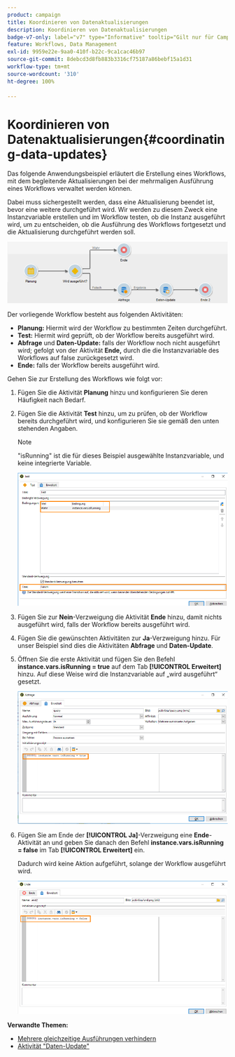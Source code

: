 ```yaml
---
product: campaign
title: Koordinieren von Datenaktualisierungen
description: Koordinieren von Datenaktualisierungen
badge-v7-only: label="v7" type="Informative" tooltip="Gilt nur für Campaign Classic v7"
feature: Workflows, Data Management
exl-id: 9959e22e-9aa0-410f-b22c-9ca1cac46b97
source-git-commit: 8debcd3d8fb883b3316cf75187a86bebf15a1d31
workflow-type: tm+mt
source-wordcount: '310'
ht-degree: 100%

---
```


# Koordinieren von Datenaktualisierungen{#coordinating-data-updates}



Das folgende Anwendungsbeispiel erläutert die Erstellung eines Workflows, mit dem begleitende Aktualisierungen bei der mehrmaligen Ausführung eines Workflows verwaltet werden können.

Dabei muss sichergestellt werden, dass eine Aktualisierung beendet ist, bevor eine weitere durchgeführt wird. Wir werden zu diesem Zweck eine Instanzvariable erstellen und im Workflow testen, ob die Instanz ausgeführt wird, um zu entscheiden, ob die Ausführung des Workflows fortgesetzt und die Aktualisierung durchgeführt werden soll.

![](assets/uc_dataupdate_wkf.png)

Der vorliegende Workflow besteht aus folgenden Aktivitäten:

* **Planung:** Hiermit wird der Workflow zu bestimmten Zeiten durchgeführt.
* **Test:** Hiermit wird geprüft, ob der Workflow bereits ausgeführt wird.
* **Abfrage** und **Daten-Update:** falls der Workflow noch nicht ausgeführt wird; gefolgt von der Aktivität **Ende,** durch die die Instanzvariable des Workflows auf false zurückgesetzt wird.
* **Ende:** falls der Workflow bereits ausgeführt wird.

Gehen Sie zur Erstellung des Workflows wie folgt vor:

1. Fügen Sie die Aktivität **Planung** hinzu und konfigurieren Sie deren Häufigkeit nach Bedarf.
1. Fügen Sie die Aktivität **Test** hinzu, um zu prüfen, ob der Workflow bereits durchgeführt wird, und konfigurieren Sie sie gemäß den unten stehenden Angaben.

   >[!NOTE]
   >
   >&quot;isRunning&quot; ist die für dieses Beispiel ausgewählte Instanzvariable, und keine integrierte Variable.

   ![](assets/uc_dataupdate_test.png)

1. Fügen Sie zur **Nein**-Verzweigung die Aktivität **Ende** hinzu, damit nichts ausgeführt wird, falls der Workflow bereits ausgeführt wird.
1. Fügen Sie die gewünschten Aktivitäten zur **Ja**-Verzweigung hinzu. Für unser Beispiel sind dies die Aktivitäten **Abfrage** und **Daten-Update**.
1. Öffnen Sie die erste Aktivität und fügen Sie den Befehl **instance.vars.isRunning = true** auf dem Tab **[!UICONTROL Erweitert]** hinzu. Auf diese Weise wird die Instanzvariable auf „wird ausgeführt“ gesetzt.

   ![](assets/uc_dataupdate_query.png)

1. Fügen Sie am Ende der **[!UICONTROL Ja]**-Verzweigung eine **Ende**-Aktivität an und geben Sie danach den Befehl **instance.vars.isRunning = false** im Tab **[!UICONTROL Erweitert]** ein.

   Dadurch wird keine Aktion aufgeführt, solange der Workflow ausgeführt wird.

   ![](assets/uc_dataupdate_end.png)

**Verwandte Themen:**

* [Mehrere gleichzeitige Ausführungen verhindern](monitoring-workflow-execution.md#preventing-simultaneous-multiple-executions)
* [Aktivität &quot;Daten-Update&quot;](update-data.md)
